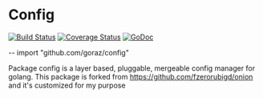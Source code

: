 # Config


[![Build Status](https://travis-ci.org/goraz/config.svg)](https://travis-ci.org/goraz/config)
[![Coverage Status](https://coveralls.io/repos/github/goraz/config/badge.svg?branch=master)](https://coveralls.io/github/goraz/config?branch=master)
[![GoDoc](https://godoc.org/github.com/goraz/config?status.svg)](https://godoc.org/github.com/goraz/config)

--
    import "github.com/goraz/config"

Package config is a layer based, pluggable, mergeable config manager for golang.
This package is forked from https://github.com/fzerorubigd/onion and it's customized for my purpose
